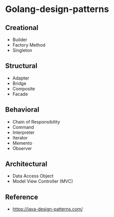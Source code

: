 # Golang-design-patterns

## Creational
- Builder
- Factory Method
- Singleton

## Structural
- Adapter
- Bridge
- Composite
- Facade

## Behavioral
- Chain of Responsibility
- Command
- Interpreter
- Iterator
- Memento
- Observer

## Architectural
- Data Access Object
- Model View Controller (MVC)

## Reference
- https://java-design-patterns.com/